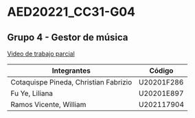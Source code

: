 # AED20221_CC31-G04
## Grupo 4 - Gestor de música

[Video de trabajo parcial](https://youtu.be/d73XQi8req0)

| Integrantes | Código |
| ----------- | ----------- |
| Cotaquispe Pineda, Christian Fabrizio | U20201F286 |
| Fu Ye, Liliana | U20201E897 |
| Ramos Vicente, William | U202117904 |


